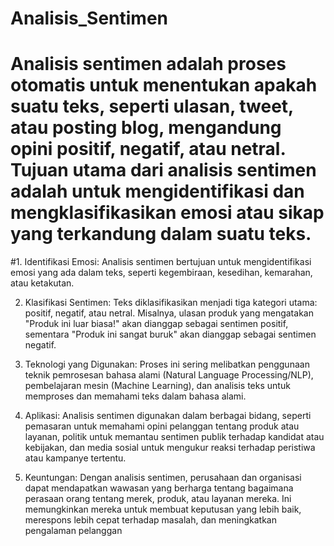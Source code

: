 ﻿# Analisis_Sentimen

# Analisis sentimen adalah proses otomatis untuk menentukan apakah suatu teks, seperti ulasan, tweet, atau posting blog, mengandung opini positif, negatif, atau netral. Tujuan utama dari analisis sentimen adalah untuk mengidentifikasi dan mengklasifikasikan emosi atau sikap yang terkandung dalam suatu teks.

#1. Identifikasi Emosi: Analisis sentimen bertujuan untuk mengidentifikasi emosi yang ada dalam teks, seperti kegembiraan, kesedihan, kemarahan, atau ketakutan.

2. Klasifikasi Sentimen: Teks diklasifikasikan menjadi tiga kategori utama: positif, negatif, atau netral. Misalnya, ulasan produk yang mengatakan "Produk ini luar biasa!" akan dianggap sebagai sentimen positif, sementara "Produk ini sangat buruk" akan dianggap sebagai sentimen negatif.

3. Teknologi yang Digunakan: Proses ini sering melibatkan penggunaan teknik pemrosesan bahasa alami (Natural Language Processing/NLP), pembelajaran mesin (Machine Learning), dan analisis teks untuk memproses dan memahami teks dalam bahasa alami.

4. Aplikasi: Analisis sentimen digunakan dalam berbagai bidang, seperti pemasaran untuk memahami opini pelanggan tentang produk atau layanan, politik untuk memantau sentimen publik terhadap kandidat atau kebijakan, dan media sosial untuk mengukur reaksi terhadap peristiwa atau kampanye tertentu.

6. Keuntungan: Dengan analisis sentimen, perusahaan dan organisasi dapat mendapatkan wawasan yang berharga tentang bagaimana perasaan orang tentang merek, produk, atau layanan mereka. Ini memungkinkan mereka untuk membuat keputusan yang lebih baik, merespons lebih cepat terhadap masalah, dan meningkatkan pengalaman pelanggan

